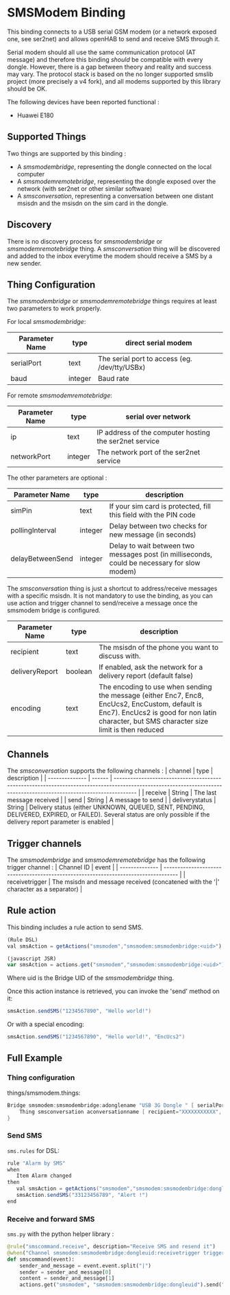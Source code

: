 # SMSModem Binding

This binding connects to a USB serial GSM modem (or a network exposed one, see ser2net) and allows openHAB to send and receive SMS through it.

Serial modem should all use the same communication protocol (AT message) and therefore this binding _should_ be compatible with every dongle.
However, there is a gap between theory and reality and success may vary.
The protocol stack is based on the no longer supported smslib project (more precisely a v4 fork), and all modems supported by this library should be OK.

The following devices have been reported functional :

- Huawei E180

## Supported Things

Two things are supported by this binding :

- A _smsmodembridge_, representing the dongle connected on the local computer
- A _smsmodemremotebridge_, representing the dongle exposed over the network (with ser2net or other similar software)
- A _smsconversation_, representing a conversation between one distant msisdn and the msisdn on the sim card in the dongle.

## Discovery

There is no discovery process for _smsmodembridge_ or _smsmodemremotebridge_ thing.
A _smsconversation_ thing will be discovered and added to the inbox everytime the modem should receive a SMS by a new sender.

## Thing Configuration

The _smsmodembridge_ or _smsmodemremotebridge_ things requires at least two parameters to work properly.

For local _smsmodembridge_:

| Parameter Name | type    | direct serial modem                           |
| -------------- | ------- | --------------------------------------------- |
| serialPort     | text    | The serial port to access (eg. /dev/tty/USBx) |
| baud           | integer | Baud rate                                     |

For remote _smsmodemremotebridge_:

| Parameter Name | type    | serial over network                                    |
| -------------- | ------- | ------------------------------------------------------ |
| ip             | text    | IP address of the computer hosting the ser2net service |
| networkPort    | integer | The network port of the ser2net service                |

The other parameters are optional :

| Parameter Name   | type    | description                                                                                  |
| ---------------- | ------- | -------------------------------------------------------------------------------------------- |
| simPin           | text    | If your sim card is protected, fill this field with the PIN code                             |
| pollingInterval  | integer | Delay between two checks for new message (in seconds)                                        |
| delayBetweenSend | integer | Delay to wait between two messages post (in milliseconds, could be necessary for slow modem) |

The _smsconversation_ thing is just a shortcut to address/receive messages with a specific msisdn. It is not mandatory to use the binding, as you can use action and trigger channel to send/receive a message once the smsmodem bridge is configured.

| Parameter Name | type    | description                                                                                                                                                                                  |
| -------------- | ------- | -------------------------------------------------------------------------------------------------------------------------------------------------------------------------------------------- |
| recipient      | text    | The msisdn of the phone you want to discuss with.                                                                                                                                            |
| deliveryReport | boolean | If enabled, ask the network for a delivery report (default false)                                                                                                                            |
| encoding       | text    | The encoding to use when sending the message (either Enc7, Enc8, EncUcs2, EncCustom, default is Enc7). EncUcs2 is good for non latin character, but SMS character size limit is then reduced |

## Channels

The _smsconversation_ supports the following channels :
| channel        | type   | description                                                                                                                                                          |
| -------------- | ------ | -------------------------------------------------------------------------------------------------------------------------------------------------------------------- |
| receive        | String | The last message received                                                                                                                                            |
| send           | String | A message to send                                                                                                                                                    |
| deliverystatus | String | Delivery status (either UNKNOWN, QUEUED, SENT, PENDING, DELIVERED, EXPIRED, or FAILED). Several status are only possible if the delivery report parameter is enabled |

## Trigger channels

The _smsmodembridge_ and _smsmodemremotebridge_ has the following trigger channel :
| Channel ID     | event                                                                               |
| -------------- | ----------------------------------------------------------------------------------- |
| receivetrigger | The msisdn and message received (concatened with the '\|' character as a separator) |

## Rule action

This binding includes a rule action to send SMS.

```javascript
(Rule DSL)
val smsAction = getActions("smsmodem","smsmodem:smsmodembridge:<uid>")
```

```javascript
(javascript JSR)
var smsAction = actions.get("smsmodem","smsmodem:smsmodembridge:<uid>");
```

Where uid is the Bridge UID of the _smsmodembridge_ thing.

Once this action instance is retrieved, you can invoke the 'send' method on it:

```java
smsAction.sendSMS("1234567890", "Hello world!")
```

Or with a special encoding:

```java
smsAction.sendSMS("1234567890", "Hello world!", "EncUcs2")
```

## Full Example

### Thing configuration

things/smsmodem.things:

```java
Bridge smsmodem:smsmodembridge:adonglename "USB 3G Dongle " [ serialPort="/dev/ttyUSB0", baud="19200" ] {
    Thing smsconversation aconversationname [ recipient="XXXXXXXXXXX", deliveryReport="true" ]
}
```

### Send SMS

`sms.rules` for DSL:

```java
rule "Alarm by SMS"
when
   Item Alarm changed
then
   val smsAction = getActions("smsmodem","smsmodem:smsmodembridge:dongleuid")
   smsAction.sendSMS("33123456789", "Alert !")
end
```

### Receive and forward SMS

`sms.py` with the python helper library :

```python
@rule("smscommand.receive", description="Receive SMS and resend it")
@when("Channel smsmodem:smsmodembridge:dongleuid:receivetrigger triggered")
def smscommand(event):
    sender_and_message = event.event.split("|")
    sender = sender_and_message[0]
    content = sender_and_message[1]
    actions.get("smsmodem", "smsmodem:smsmodembridge:dongleuid").send("336123456789", sender + " just send the following message: " + content)
```
